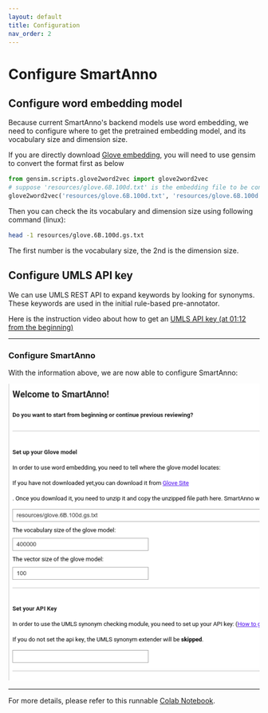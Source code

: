 ```yaml
---
layout: default
title: Configuration
nav_order: 2
---
```

# Configure SmartAnno

## Configure word embedding model
Because current SmartAnno's backend models use word embedding, we need to configure where to get the pretrained 
embedding model, and its vocabulary size and dimension size.

If you are directly download [Glove embedding](https://nlp.stanford.edu/projects/glove/), you will need to use gensim to convert the format first as below
```python
from gensim.scripts.glove2word2vec import glove2word2vec
# suppose 'resources/glove.6B.100d.txt' is the embedding file to be converted 
glove2word2vec('resources/glove.6B.100d.txt', 'resources/glove.6B.100d.gs.txt')
```

Then you can check the its vocabulary and dimension size using following command (linux): 
```bash
head -1 resources/glove.6B.100d.gs.txt
```
The first number is the vocabulary size, the 2nd is the dimension size.

## Configure UMLS API key
We can use UMLS REST API to expand keywords by looking for synonyms. These keywords are used in the 
initial rule-based pre-annotator.

Here is the instruction video about how to get an [UMLS API key (at 01:12 from the beginning)](https://www.nlm.nih.gov/research/umls/user_education/quick_tours/UTS-API/UTS_REST_API_Authentication.html)

___
### Configure SmartAnno
With the information above, we are now able to configure SmartAnno:

![Configure Screenshot](img/Selection_082.png)
___
For more details, please refer to this runnable [Colab Notebook](https://colab.research.google.com/drive/1hKauV26CTreyzwsa-2eipLmSJxQo2SmB?usp=sharing). 
